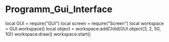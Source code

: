# Programm_Gui_Interface
local GUI = require("GUI")
local screen = require("Screen")
local workspace = GUI.workspace()
local object = workspace:addChild(GUI.object(3, 2, 50, 10))
workspace:draw()
workspace:start()
